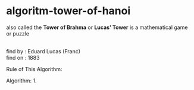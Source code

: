 # algoritm-tower-of-hanoi
also called the <b> Tower of Brahma</b> or <b>Lucas' Tower</b> is a mathematical game or puzzle
<br/><br/>

find by : Eduard Lucas (Franc) <br/>
find on : 1883 <br/>

Rule of This Algorithm:<br/>



Algorithm:
1. 

